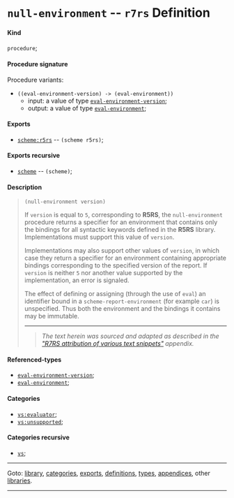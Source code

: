 

<a id='definition__r7rs__null-environment'></a>

# `null-environment` -- `r7rs` Definition


<a id='definition__r7rs__null-environment__kind'></a>

#### Kind

`procedure`;


<a id='definition__r7rs__null-environment__procedure-signature'></a>

#### Procedure signature

Procedure variants:
 * `((eval-environment-version) -> (eval-environment))`
   * input: a value of type [`eval-environment-version`](../../r7rs/types/eval-environment-version.md#type__r7rs__eval-environment-version);
   * output: a value of type [`eval-environment`](../../r7rs/types/eval-environment.md#type__r7rs__eval-environment);


<a id='definition__r7rs__null-environment__exports'></a>

#### Exports

 * [`scheme:r5rs`](../../r7rs/exports/scheme_3a_r5rs.md#export__r7rs__scheme_3a_r5rs) -- `(scheme r5rs)`;


<a id='definition__r7rs__null-environment__exports-recursive'></a>

#### Exports recursive

 * [`scheme`](../../r7rs/exports/scheme.md#export__r7rs__scheme) -- `(scheme)`;


<a id='definition__r7rs__null-environment__description'></a>

#### Description

> ````
> (null-environment version)
> ````
> 
> 
> If `version` is equal to `5`,
> corresponding to __R5RS__,
> the `null-environment` procedure returns
> a specifier for an environment that contains only the
> bindings for all syntactic keywords
> defined in the __R5RS__ library.
> Implementations must support this value of `version`.
> 
> Implementations may also support other values of `version`, in which
> case they return a specifier for an environment containing appropriate bindings corresponding to the specified version of the report.
> If `version`
> is neither `5` nor another value supported by
> the implementation, an error is signaled.
> 
> The effect of defining or assigning (through the use of `eval`)
> an identifier bound in a `scheme-report-environment` (for example
> `car`) is unspecified.  Thus both the environment and the bindings
> it contains may be immutable.
> 
> 
> ----
> > *The text herein was sourced and adapted as described in the ["R7RS attribution of various text snippets"](../../r7rs/appendices/attribution.md#appendix__r7rs__attribution) appendix.*


<a id='definition__r7rs__null-environment__referenced-types'></a>

#### Referenced-types

 * [`eval-environment-version`](../../r7rs/types/eval-environment-version.md#type__r7rs__eval-environment-version);
 * [`eval-environment`](../../r7rs/types/eval-environment.md#type__r7rs__eval-environment);


<a id='definition__r7rs__null-environment__categories'></a>

#### Categories

 * [`vs:evaluator`](../../vonuvoli/categories/vs_3a_evaluator.md#category__vonuvoli__vs_3a_evaluator);
 * [`vs:unsupported`](../../vonuvoli/categories/vs_3a_unsupported.md#category__vonuvoli__vs_3a_unsupported);


<a id='definition__r7rs__null-environment__categories-recursive'></a>

#### Categories recursive

 * [`vs`](../../vonuvoli/categories/vs.md#category__vonuvoli__vs);

----

Goto: [library](../../r7rs/_index.md#library__r7rs), [categories](../../r7rs/categories/_index.md#toc__r7rs__categories), [exports](../../r7rs/exports/_index.md#toc__r7rs__exports), [definitions](../../r7rs/definitions/_index.md#toc__r7rs__definitions), [types](../../r7rs/types/_index.md#toc__r7rs__types), [appendices](../../r7rs/appendices/_index.md#toc__r7rs__appendices), other [libraries](../../_libraries.md#toc__libraries).

----

